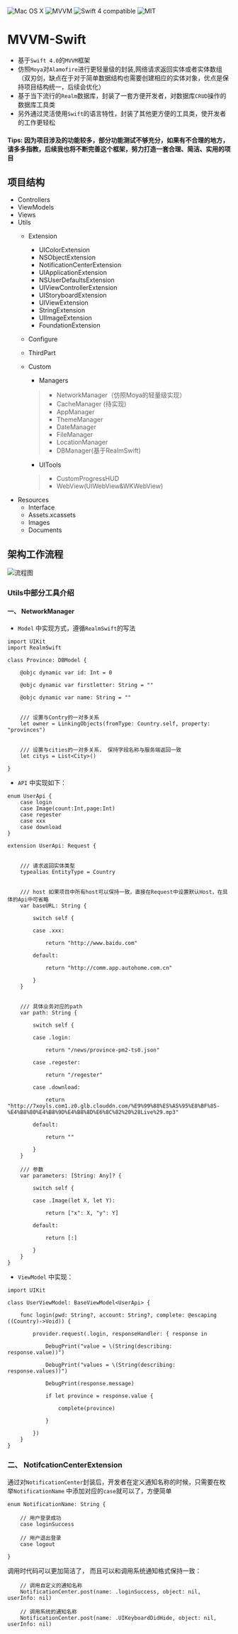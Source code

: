 ![Mac OS X](https://img.shields.io/badge/os-Mac%20OS%20X-green.svg?style=flat)
![MVVM](https://img.shields.io/badge/Design%20Pattern-MVVM-4BC51D.svg?style=flat)
![Swift 4 compatible](https://img.shields.io/badge/swift4-compatible-4BC51D.svg?style=flat)
![MIT](https://img.shields.io/badge/license-Apache2-blue.svg?style=flat)

# MVVM-Swift
* 基于`Swift 4.0`的`MVVM`框架
* 仿照`Moya`对`Alamofire`进行更轻量级的封装,网络请求返回实体或者实体数组（双刃剑，缺点在于对于简单数据结构也需要创建相应的实体对象，优点是保持项目结构统一，后续会优化）
* 基于当下流行的`Realm`数据库，封装了一套方便开发者，对数据库`CRUD`操作的数据库工具类
* 另外通过灵活使用`Swift`的语言特性，封装了其他更方便的工具类，使开发者的工作更轻松

#### Tips: 因为项目涉及的功能较多，部分功能测试不够充分，如果有不合理的地方，请多多指教，后续我也将不断完善这个框架，努力打造一套合理、简洁、实用的项目

## 项目结构
* Controllers
* ViewModels
* Views
* Utils
	* Extension
		* UIColorExtension
		* NSObjectExtension
		* NotificationCenterExtension
		* UIApplicationExtension
		* NSUserDefaultsExtension
		* UIViewControllerExtension
		* UIStoryboardExtension
		* UIViewExtension
		* StringExtension
		* UIImageExtension
		* FoundationExtension 
	* Configure
	* ThirdPart
	* Custom
		* Managers
		> * NetworkManager（仿照Moya的轻量级实现）
		> * CacheManager (待实现)
		> * AppManager
		> * ThemeManager
		> * DateManager
		> * FileManager
		> * LocationManager
		> * DBManager(基于RealmSwift)
		
		* UITools
		> * CustomProgressHUD
		> * WebView(UIWebView&WKWebView)
* Resources
	* Interface
	* Assets.xcassets
	* Images
	* Documents

## 架构工作流程
![流程图](http://7xoyls.com1.z0.glb.clouddn.com/mvvmflow.png)

### Utils中部分工具介绍

#### 一、 NetworkManager
*  `Model` 中实现方式，遵循`RealmSwift`的写法

```
import UIKit
import RealmSwift

class Province: DBModel {
	
	@objc dynamic var id: Int = 0
	
	@objc dynamic var firstletter: String = ""
	
	@objc dynamic var name: String = ""


	/// 设置与Contry的一对多关系
	let owner = LinkingObjects(fromType: Country.self, property: "provinces")


	/// 设置与cities的一对多关系， 保持字段名称与服务端返回一致
	let citys = List<City>()
	
}

```

* `API` 中实现如下：

```
enum UserApi {
	case login
	case Image(count:Int,page:Int)
	case regester
	case xxx
	case download
}

extension UserApi: Request {


	/// 请求返回实体类型
	typealias EntityType = Country


	/// host 如果项目中所有host可以保持一致，直接在Request中设置默认Host，在具体的Api中可省略
	var baseURL: String {
		
		switch self {
			
		case .xxx:
			
			return "http://www.baidu.com"
			
		default:
			
			return "http://comm.app.autohome.com.cn"
			
		}
	}


	/// 具体业务对应的path
	var path: String {
		
		switch self {
			
		case .login:
			
			return "/news/province-pm2-ts0.json"
			
		case .regester:
			
			return "/regester"
			
		case .download:
			
			return "http://7xoyls.com1.z0.glb.clouddn.com/%E9%99%88%E5%A5%95%E8%BF%85-%E4%B8%80%E4%B8%9D%E4%B8%8D%E6%8C%82%20%28Live%29.mp3"
			
		default:
			
			return ""
			
		}
	}
	
	/// 参数
	var parameters: [String: Any]? {
		
		switch self {
			
		case .Image(let X, let Y):
			
			return ["x": X, "y": Y]
			
		default:
			
			return [:]
			
		}
	}
}

```

* `ViewModel` 中实现：

```
import UIKit

class UserViewModel: BaseViewModel<UserApi> {
	
	func login(pwd: String?, account: String?, complete: @escaping ((Country)->Void)) {
		
		provider.request(.login, responseHandler: { response in
			
			DebugPrint("value = \(String(describing: response.value))")
			
			DebugPrint("values = \(String(describing: response.values))")
			
			DebugPrint(response.message)
			
			if let province = response.value {
				
				complete(province)
				
			}
			
		})
	}
}
```

### 二、 NotifcationCenterExtension
通过对`NotificationCenter`封装后，开发者在定义通知名称的时候，只需要在枚举`NotificationName` 中添加对应的`case`就可以了，方便简单

```
enum NotificationName: String {

	// 用户登录成功
	case loginSuccess

	// 用户退出登录
	case logout

}

```

调用时代码可以更加简洁了， 而且可以和调用系统通知格式保持一致：

```
    // 调用自定义的通知名称
    NotificationCenter.post(name: .loginSuccess, object: nil, userInfo: nil)

    // 调用系统的通知名称
    NotificationCenter.post(name: .UIKeyboardDidHide, object: nil, userInfo: nil)

```


